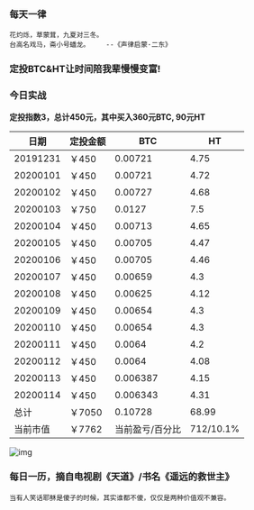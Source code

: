 ### 每天一律

```text
花灼烁，草蒙茸，九夏对三冬。
台高名戏马，斋小号蟠龙。    --《声律启蒙·二东》
```

### 定投BTC&HT让时间陪我辈慢慢变富!

### 今日实战

**定投指数3，总计450元，其中买入360元BTC, 90元HT**

| 日期     | 定投金额 | BTC             | HT        |
| -------- | -------- | --------------- | --------- |
| 20191231 | ￥450    | 0.00721         | 4.75      |
| 20200101 | ￥450    | 0.00721         | 4.72      |
| 20200102 | ￥450    | 0.00727         | 4.68      |
| 20200103 | ￥750    | 0.0127          | 7.5       |
| 20200104 | ￥450    | 0.00713         | 4.65      |
| 20200105 | ￥450    | 0.00705         | 4.47      |
| 20200106 | ￥450    | 0.00705         | 4.46      |
| 20200107 | ￥450    | 0.00659         | 4.3       |
| 20200108 | ￥450    | 0.00625         | 4.12      |
| 20200109 | ￥450    | 0.00654         | 4.3       |
| 20200110 | ￥450    | 0.00654         | 4.3       |
| 20200111 | ￥450    | 0.0064          | 4.2       |
| 20200112 | ￥450    | 0.0064          | 4.08      |
| 20200113 | ￥450    | 0.006387        | 4.15      |
| 20200114 | ￥450    | 0.006343        | 4.31      |
| 总计     | ￥7050   | 0.10728        | 68.99  |
| 当前市值 | ￥7762   | 当前盈亏/百分比 | 712/10.1% |

![img](https://oss02.bihu.com/image/20200114/38c5145f5fe18fa1b5644fb05a8c4fea_GQYTIKRVGEYQ.png)

### 每日一历，摘自电视剧《天道》/书名《遥远的救世主》

```text
当有人笑话耶稣是傻子的时候，其实谁都不傻，仅仅是两种价值观不兼容。
```